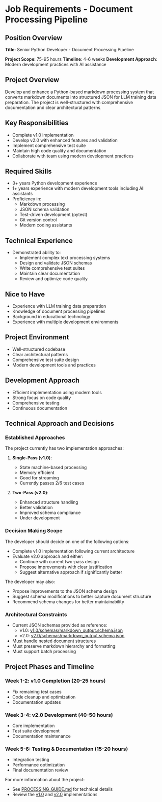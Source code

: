 # Job Requirements - Document Processing Pipeline

## Position Overview

**Title**: Senior Python Developer - Document Processing Pipeline

**Project Scope**: 75-95 hours
**Timeline**: 4-6 weeks
**Development Approach**: Modern development practices with AI assistance

## Project Overview

Develop and enhance a Python-based markdown processing system that converts markdown documents into structured JSON for LLM training data preparation. The project is well-structured with comprehensive documentation and clear architectural patterns.

## Key Responsibilities

- Complete v1.0 implementation
- Develop v2.0 with enhanced features and validation
- Implement comprehensive test suite
- Maintain high code quality and documentation
- Collaborate with team using modern development practices

## Required Skills

- 3+ years Python development experience
- 1+ years experience with modern development tools including AI assistants
- Proficiency in:
  - Markdown processing
  - JSON schema validation
  - Test-driven development (pytest)
  - Git version control
  - Modern coding assistants

## Technical Experience

- Demonstrated ability to:
  - Implement complex text processing systems
  - Design and validate JSON schemas
  - Write comprehensive test suites
  - Maintain clear documentation
  - Review and optimize code quality

## Nice to Have

- Experience with LLM training data preparation
- Knowledge of document processing pipelines
- Background in educational technology
- Experience with multiple development environments

## Project Environment

- Well-structured codebase
- Clear architectural patterns
- Comprehensive test suite design
- Modern development tools and practices

## Development Approach

- Efficient implementation using modern tools
- Strong focus on code quality
- Comprehensive testing
- Continuous documentation

## Technical Approach and Decisions

### Established Approaches
The project currently has two implementation approaches:
1. **Single-Pass (v1.0)**:
   - State machine-based processing
   - Memory efficient
   - Good for streaming
   - Currently passes 2/6 test cases

2. **Two-Pass (v2.0)**:
   - Enhanced structure handling
   - Better validation
   - Improved schema compliance
   - Under development

### Decision Making Scope
The developer should decide on one of the following options:
- Complete v1.0 implementation following current architecture
- Evaluate v2.0 approach and either:
  - Continue with current two-pass design
  - Propose improvements with clear justification
  - Suggest alternative approach if significantly better

The developer may also:
- Propose improvements to the JSON schema design
- Suggest schema modifications to better capture document structure
- Recommend schema changes for better maintainability

### Architectural Constraints
- Current JSON schemas provided as reference:
  - v1.0: [v1.0/schemas/markdown_output.schema.json](./v1.0/schemas/markdown_output.schema.json)
  - v2.0: [v2.0/schemas/markdown_output.schema.json](./v2.0/schemas/markdown_output.schema.json)
- Must handle nested document structures
- Must preserve markdown hierarchy and formatting
- Must support batch processing

## Project Phases and Timeline

### Week 1-2: v1.0 Completion (20-25 hours)
- Fix remaining test cases
- Code cleanup and optimization
- Documentation updates

### Week 3-4: v2.0 Development (40-50 hours)
- Core implementation
- Test suite development
- Documentation maintenance

### Week 5-6: Testing & Documentation (15-20 hours)
- Integration testing
- Performance optimization
- Final documentation review

For more information about the project:
- See [PROCESSING_GUIDE.md](./PROCESSING_GUIDE.md) for technical details
- Review the [v1.0](./v1.0/) and [v2.0](./v2.0/) implementations
